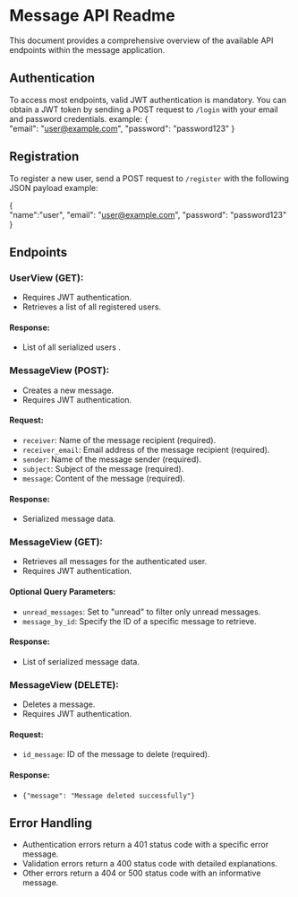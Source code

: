 # Message API Readme

This document provides a comprehensive overview of the available API endpoints within the message application.

## Authentication

To access most endpoints, valid JWT authentication is mandatory. You can obtain a JWT token by sending a POST request to `/login` with your email and password credentials.
example:
{  
  "email": "user@example.com",
  "password": "password123"
}
## Registration

To register a new user, send a POST request to `/register` with the following JSON payload example:


{  
  "name":"user",
  "email": "user@example.com",
  "password": "password123"
}
## Endpoints

### UserView (GET):

- Requires JWT authentication.
- Retrieves a list of all registered users.

#### Response:

- List of all serialized users .

### MessageView (POST):

- Creates a new message.
- Requires JWT authentication.

#### Request:

- `receiver`: Name of the message recipient (required).
- `receiver_email`: Email address of the message recipient (required).
- `sender`: Name of the message sender (required).
- `subject`: Subject of the message (required).
- `message`: Content of the message (required).

#### Response:

- Serialized message data.

### MessageView (GET):

- Retrieves all messages for the authenticated user.
- Requires JWT authentication.

#### Optional Query Parameters:

- `unread_messages`: Set to "unread" to filter only unread messages.
- `message_by_id`: Specify the ID of a specific message to retrieve.

#### Response:

- List of serialized  message data.

### MessageView (DELETE):

- Deletes a message.
- Requires JWT authentication.

#### Request:

- `id_message`: ID of the message to delete (required).

#### Response:

- `{"message": "Message deleted successfully"}`

## Error Handling

- Authentication errors return a 401 status code with a specific error message.
- Validation errors return a 400 status code with detailed explanations.
- Other errors return a 404 or 500 status code with an informative message.

